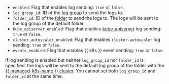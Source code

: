 * `enabled`: Flag that enables log sending: `true` or `false`.
* `log_group_id`: ID of the [log group](../../logging/concepts/log-group.md) to send the logs to.
* `folder_id`: ID of the [folder](../../resource-manager/concepts/resources-hierarchy.md#folder) to send the logs to. The logs will be sent to the log group of the default folder.
* `kube_apiserver_enabled`: Flag that enables [kube-apiserver](https://kubernetes.io/docs/reference/command-line-tools-reference/kube-apiserver/) log sending: `true` or `false`.
* `cluster_autoscaler_enabled`: Flag that enables `cluster-autoscaler` log sending: `true` or `false`.
* `events_enabled`: Flag that enables {{ k8s }} event sending: `true` or `false`.

If log sending is enabled but neither `log_group_id` nor `folder_id` is specified, the logs will be sent to the default log group of the folder with the [{{ managed-k8s-name }} cluster](../../managed-kubernetes/concepts/index.md#kubernetes-cluster). You cannot set both `log_group_id` and `folder_id` at the same time.